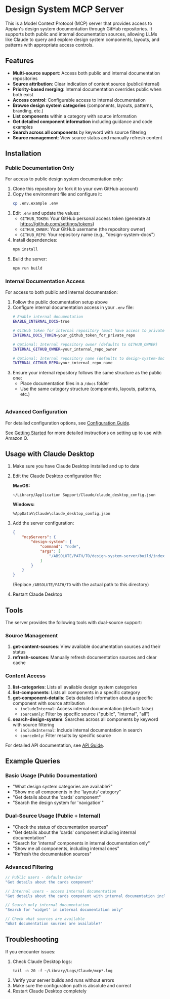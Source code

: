 # Design System MCP Server

This is a Model Context Protocol (MCP) server that provides access to Appian's design system documentation through GitHub repositories. It supports both public and internal documentation sources, allowing LLMs like Claude to query and explore design system components, layouts, and patterns with appropriate access controls.

## Features

- **Multi-source support**: Access both public and internal documentation repositories
- **Source attribution**: Clear indication of content source (public/internal)
- **Priority-based merging**: Internal documentation overrides public when both exist
- **Access control**: Configurable access to internal documentation
- **Browse design system categories** (components, layouts, patterns, branding, etc.)
- **List components** within a category with source information
- **Get detailed component information** including guidance and code examples
- **Search across all components** by keyword with source filtering
- **Source management**: View source status and manually refresh content

## Installation

### Public Documentation Only

For access to public design system documentation only:

1. Clone this repository (or fork it to your own GitHub account)
2. Copy the environment file and configure it:
   ```bash
   cp .env.example .env
   ```
3. Edit `.env` and update the values:
   - `GITHUB_TOKEN`: Your GitHub personal access token (generate at https://github.com/settings/tokens)
   - `GITHUB_OWNER`: Your GitHub username (the repository owner)
   - `GITHUB_REPO`: Your repository name (e.g., "design-system-docs")
4. Install dependencies:
   ```bash
   npm install
   ```
5. Build the server:
   ```bash
   npm run build
   ```

### Internal Documentation Access

For access to both public and internal documentation:

1. Follow the public documentation setup above
2. Configure internal documentation access in your `.env` file:
   ```bash
   # Enable internal documentation
   ENABLE_INTERNAL_DOCS=true
   
   # GitHub token for internal repository (must have access to private repo)
   INTERNAL_DOCS_TOKEN=your_github_token_for_private_repo
   
   # Optional: Internal repository owner (defaults to GITHUB_OWNER)
   INTERNAL_GITHUB_OWNER=your_internal_repo_owner
   
   # Optional: Internal repository name (defaults to design-system-docs-internal)
   INTERNAL_GITHUB_REPO=your_internal_repo_name
   ```
3. Ensure your internal repository follows the same structure as the public one:
   - Place documentation files in a `/docs` folder
   - Use the same category structure (components, layouts, patterns, etc.)
   ```

### Advanced Configuration

For detailed configuration options, see [Configuration Guide](docs/CONFIGURATION.md).

See [Getting Started](GETTING_STARTED.md) for more detailed instructions on setting up to use with Amazon Q.

## Usage with Claude Desktop

1. Make sure you have Claude Desktop installed and up to date
2. Edit the Claude Desktop configuration file:
   
   **MacOS:**
   ```
   ~/Library/Application Support/Claude/claude_desktop_config.json
   ```
   
   **Windows:**
   ```
   %AppData%\Claude\claude_desktop_config.json
   ```

3. Add the server configuration:
   ```json
   {
       "mcpServers": {
           "design-system": {
               "command": "node",
               "args": [
                   "/ABSOLUTE/PATH/TO/design-system-server/build/index.js"
               ]
           }
       }
   }
   ```
   (Replace `/ABSOLUTE/PATH/TO` with the actual path to this directory)

4. Restart Claude Desktop

## Tools

The server provides the following tools with dual-source support:

### Source Management
1. **get-content-sources**: View available documentation sources and their status
2. **refresh-sources**: Manually refresh documentation sources and clear cache

### Content Access
3. **list-categories**: Lists all available design system categories
4. **list-components**: Lists all components in a specific category
5. **get-component-details**: Gets detailed information about a specific component with source attribution
   - `includeInternal`: Access internal documentation (default: false)
   - `sourceOnly`: Filter by specific source ("public", "internal", "all")
6. **search-design-system**: Searches across all components by keyword with source filtering
   - `includeInternal`: Include internal documentation in search
   - `sourceOnly`: Filter results by specific source

For detailed API documentation, see [API Guide](docs/API.md).

## Example Queries

### Basic Usage (Public Documentation)
- "What design system categories are available?"
- "Show me all components in the 'layouts' category"
- "Get details about the 'cards' component"
- "Search the design system for 'navigation'"

### Dual-Source Usage (Public + Internal)
- "Check the status of documentation sources"
- "Get details about the 'cards' component including internal documentation"
- "Search for 'internal' components in internal documentation only"
- "Show me all components, including internal ones"
- "Refresh the documentation sources"

### Advanced Filtering
```javascript
// Public users - default behavior
"Get details about the cards component"

// Internal users - access internal documentation
"Get details about the cards component with internal documentation included"

// Search only internal documentation
"Search for 'widget' in internal documentation only"

// Check what sources are available
"What documentation sources are available?"
```

## Troubleshooting

If you encounter issues:

1. Check Claude Desktop logs:
   ```
   tail -n 20 -f ~/Library/Logs/Claude/mcp*.log
   ```
2. Verify your server builds and runs without errors
3. Make sure the configuration path is absolute and correct
4. Restart Claude Desktop completely
